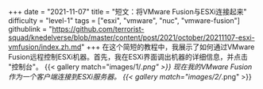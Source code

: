 +++
date = "2021-11-07"
title = "短文：将VMware Fusion与ESXi连接起来"
difficulty = "level-1"
tags = ["esxi", "vmware", "nuc", "vmware-fusion"]
githublink = "https://github.com/terrorist-squad/knedelverse/blob/master/content/post/2021/october/20211107-esxi-vmfusion/index.zh.md"
+++
在这个简短的教程中，我展示了如何通过VMware Fusion远程控制ESXi机器。首先，我在ESXi界面调出机器的详细信息，并点击 "控制台"。
{{< gallery match="images/1/*.png" >}}
现在我的VMware Fusion作为一个客户端连接到ESXi服务器。
{{< gallery match="images/2/*.png" >}}

